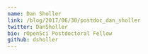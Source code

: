 ```yaml
---
name: Dan Sholler
link: /blog/2017/06/30/postdoc_dan_sholler
twitter: DanSholler
bio: rOpenSci Postdoctoral Fellow
github: dsholler
---
```

